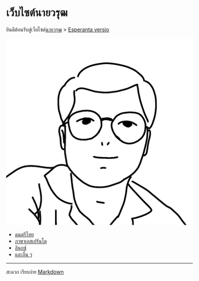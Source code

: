 # เว็บไซต์นายวรุฒ

ยินดีต้อนรับสู่เว็บไซต์[นายวรุฒ](./me.md) > [Esperanta versio](index-eo.md)

![me](./img/me.png)

- [ดนตรีไทย](https://music.warut.net/)
- [ภาษาเอสเปรันโต](./eo)
- [ลินุกซ์](./linukso)
- [และอื่น ๆ](./alia.md)

---
สะดวก เรียบง่าย [Markdown](https://www.markdownguide.org/)
